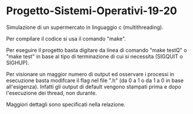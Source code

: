 # Progetto-Sistemi-Operativi-19-20
Simulazione di un supermercato in linguaggio c (multithreading).

Per compilare il codice si usa il comando "make".

Per eseguire il progetto basta digitare da linea di comando "make testQ" o "make test" in base al tipo di terminazione di cui si necessita (SIGQUIT o SIGHUP).

Per visionare un maggior numero di output ed osservare i processi in esecuzione basta modifcare il flag nel file ".h" (da 0 a 1 o da 1 a 0 in base all'esigenza).
Infatti gli output di default vengono stampati prima e dopo l'esecuzione dei thread, non durante.

Maggiori dettagli sono specificati nella relazione.
